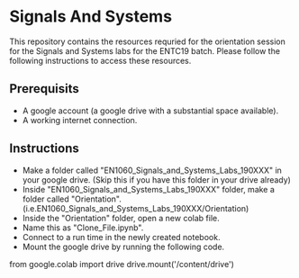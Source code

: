 # Signals And Systems
This repository contains the resources requried for the orientation session for the Signals and Systems labs for the ENTC19 batch. Please follow the following instructions to access these resources.

## Prerequisits
* A google account (a google drive with a substantial space available).
* A working internet connection.

## Instructions
* Make a folder called "EN1060_Signals_and_Systems_Labs_190XXX" in your google drive. (Skip this if you have this folder in your drive already)
* Inside "EN1060_Signals_and_Systems_Labs_190XXX" folder, make a folder called "Orientation". (i.e.EN1060_Signals_and_Systems_Labs_190XXX/Orientation)
* Inside the "Orientation" folder, open a new colab file.
* Name this as "Clone_File.ipynb".
* Connect to a run time in the newly created notebook.
* Mount the google drive by running the following code.

from google.colab import drive
drive.mount('/content/drive')
